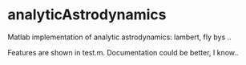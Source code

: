 # analyticAstrodynamics
Matlab implementation of analytic astrodynamics: lambert, fly bys ..

Features are shown in test.m. Documentation could be better, I know..
